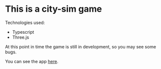 # This is a city-sim game

Technologies used:

- Typescript
- Three.js

At this point in time the game is still in development, so you may see some bugs.

You can see the app [here](https://city-sim-game-n9ut.vercel.app/).
